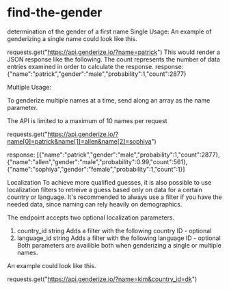 # find-the-gender
determination of  the gender of a first name
Single Usage: 
An example of genderizing a single name could look like this.

requests.get("https://api.genderize.io/?name=patrick")
This would render a JSON response like the following. The count represents the number of data entries examined in order to calculate the response.
response:  {"name":"patrick","gender":"male","probability":1,"count":2877}

Multiple Usage:

To genderize multiple names at a time, send along an array as the name parameter.

The API is limited to a maximum of 10 names per request

requests.get("https://api.genderize.io/?name[0]=patrick&name[1]=allen&name[2]=sophiya")

response: 
[{"name":"patrick","gender":"male","probability":1,"count":2877},{"name":"allen","gender":"male","probability":0.99,"count":561},{"name":"sophiya","gender":"female","probability":1,"count":1}]

Localization
To achieve more qualified guesses, it is also possible to use localization filters to retreive a guess based only on data for a certain country or language. It's recommended to always use a filter if you have the needed data, since naming can rely heavily on demographics.

The endpoint accepts two optional localization parameters.

1. country_id string Adds a filter with the following country ID - optional
2. language_id string Adds a filter with the following language ID - optional
Both parameters are availible both when genderizing a single or multiple names.

An example could look like this.

requests.get("https://api.genderize.io/?name=kim&country_id=dk")
